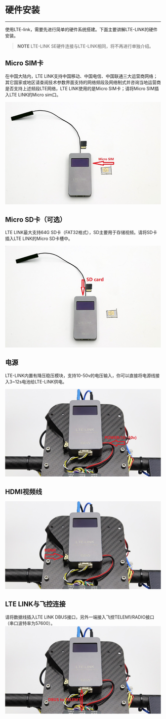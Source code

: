 # 硬件安装
---------
使用LTE-link，需要先进行简单的硬件系统搭建。下面主要讲解LTE-LINK的硬件安装。

> **NOTE** LTE-LINK SE硬件连接与LTE-LINK相同，将不再进行单独介绍。

## Micro SIM卡

在中国大陆内，LTE LINK支持中国移动、中国电信、中国联通三大运营商网络；其它国家或地区请查阅技术参数界面支持的网络频段及网络制式并咨询当地运营商是否支持上述频段LTE网络，LTE LINK使用的是Micro SIM卡；请将Micro SIM插入LTE LINK的Micro sim口。

![micro\_sim](../assets/hardware_installation/micro_sim.jpg)

## Micro SD卡（可选）

LTE LINK最大支持64G SD卡（FAT32格式），SD主要用于存储视频。请将SD卡插入LTE LINK的Micro  SD卡槽中。  

![sd\_card](../assets/hardware_installation/sd_card.jpg)

## 电源

LTE-LINK内置有降压稳压模块，支持10-50v的电压输入，你可以直接将电源线接入3~12s电池给LTE-LINK供电。

![power](../assets/hardware_installation/lte_link_power.jpg)

## HDMI视频线

![hdmi](../assets/hardware_installation/hdmi.jpg)

## LTE LINK与飞控连接

请将数据线插入LTE LINK DBUS接口，另外一端接入飞控TELEM1/RADIO接口（串口波特率为57600）。
![dbus](../assets/hardware_installation/dbus.jpg)